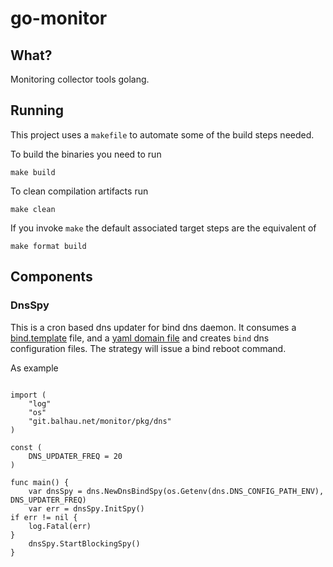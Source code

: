 # go-monitor

## What?

Monitoring collector tools golang.

## Running

This project uses a `makefile` to automate some of the build steps needed.

To build the binaries you need to run

```shell
make build
```

To clean compilation artifacts run

```shell
make clean
```

If you invoke `make` the default associated target steps are the equivalent of

```shell
make format build
```

## Components

### DnsSpy

This is a cron based dns updater for bind dns daemon. It consumes a [bind.template](resources/dns/templates/bind.template) file, and a [yaml domain file](resources/dns/domains.yml) and creates `bind` dns configuration files. The strategy will issue a bind reboot command.

As example

```golang

import (
    "log"
    "os"
    "git.balhau.net/monitor/pkg/dns"
)

const (
    DNS_UPDATER_FREQ = 20
)

func main() {
    var dnsSpy = dns.NewDnsBindSpy(os.Getenv(dns.DNS_CONFIG_PATH_ENV), DNS_UPDATER_FREQ)
    var err = dnsSpy.InitSpy()
if err != nil {
    log.Fatal(err)
}
    dnsSpy.StartBlockingSpy()
}
```
